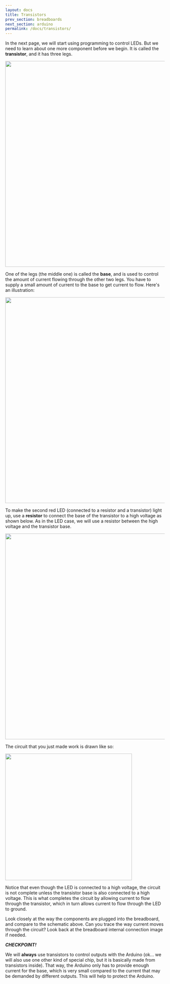 ```yaml
---
layout: docs
title: Transistors
prev_section: breadboards
next_section: arduino
permalink: /docs/transistors/
---
```


In the next page, we will start using programming to control LEDs. But we need to learn about one more component before we
begin. It is called the **transistor**, and it has three legs.

<img src="https://learn.adafruit.com/system/assets/assets/000/002/340/large1024/learn_arduino_transistor.jpg?1396782029" style="width: 650px"/>

One of the legs (the middle one) is called the **base**, and is used to control the amount of current flowing through the other two legs. You have to supply a small amount of current to the base to get current to flow. Here's an illustration:

<img src="https://learn.adafruit.com/system/assets/assets/000/002/348/large1024/learn_arduino_transistor.png?1396782158" style="width: 650px"/>

To make the second red LED (connected to a resistor and a transistor) light up, use a **resistor** to connect the base of the transistor to a high voltage as shown below. As in the LED case, we will use a resistor between the high voltage and the transistor base. 

<img src="{{ site.baseurl }}/img/led-transistor-connection.jpeg" style="width: 650px"/>

The circuit that you just made work is drawn like so:

<img src="{{ site.baseurl }}/img/led-transistor-circuit_schem.png" style="width: 400px" align="center"/>

Notice that even though the LED is connected to a high voltage, the circuit is not complete unless the transistor base is also connected to a high voltage. This is what completes the circuit by allowing current to flow through the transistor, which in turn allows current to flow through the LED to ground. 

Look closely at the way the components are plugged into the breadboard, and compare to the schematic above. Can you trace the way current moves through the circuit? Look back at the breadboard internal connection image if needed.

**_CHECKPOINT!_** 

We will **always** use transistors to control outputs with the Arduino (ok... we will also use one other kind of special chip, but it is basically made from transistors inside). That way, the Arduino only has to provide enough current for the base, which is very small compared to the current that may be demanded by different outputs. This will help to protect the Arduino. 

